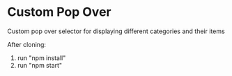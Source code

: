 # Custom Pop Over
Custom pop over selector for displaying different categories and their items

After cloning:
1) run "npm install"
2) run "npm start"

